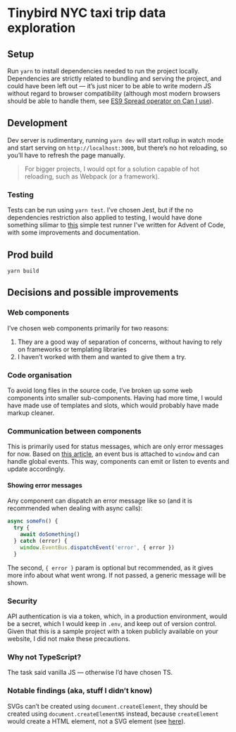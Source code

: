 # Tinybird NYC taxi trip data exploration

## Setup

Run `yarn` to install dependencies needed to run the project locally. Dependencies are strictly related to bundling and serving the project, and could have been left out — it’s just nicer to be able to write modern JS without regard to browser compatibility (although most modern browsers should be able to handle them, see [ES9 Spread operator on Can I use](https://caniuse.com/?search=spread)).

## Development

Dev server is rudimentary, running `yarn dev` will start rollup in watch mode and start serving on `http://localhost:3000`, but there’s no hot reloading, so you’ll have to refresh the page manually.

> For bigger projects, I would opt for a solution capable of hot reloading, such as Webpack (or a framework).

### Testing

Tests can be run using `yarn test`. I’ve chosen Jest, but if the no dependencies restriction also applied to testing, I would have done something silimar to [this](https://github.com/c0derabbit/aoc/blob/main/2019/test.js) simple test runner I’ve written for Advent of Code, with some improvements and documentation.

## Prod build

`yarn build`

## Decisions and possible improvements

### Web components

I’ve chosen web components primarily for two reasons:  
1. They are a good way of separation of concerns, without having to rely on frameworks or templating libraries
2. I haven’t worked with them and wanted to give them a try.

### Code organisation
To avoid long files in the source code, I’ve broken up some web components into smaller sub-components. Having had more time, I would have made use of templates and slots, which would probably have made markup cleaner.

### Communication between components

This is primarily used for status messages, which are only error messages for now. Based on [this article](https://pineco.de/creating-a-javascript-event-bus/), an event bus is attached to `window` and can handle global events. This way, components can emit or listen to events and update accordingly.

#### Showing error messages

Any component can dispatch an error message like so (and it is recommended when dealing with async calls):
```js
async someFn() {
  try {
    await doSomething()
  } catch (error) {
    window.EventBus.dispatchEvent('error', { error })
  }
```
The second, `{ error }` param is optional but recommended, as it gives more info about what went wrong. If not passed, a generic message will be shown.

### Security

API authentication is via a token, which, in a production environment, would be a secret, which I would keep in `.env`, and keep out of version control. Given that this is a sample project with a token publicly available on your website, I did not make these precautions.

### Why not TypeScript?
The task said vanilla JS — otherwise I’d have chosen TS.

### Notable findings (aka, stuff I didn’t know)

SVGs can’t be created using `document.createElement`, they should be created using `document.createElementNS` instead, because `createElement` would create a HTML element, not a SVG element (see [here](https://webhint.io/docs/user-guide/hints/hint-create-element-svg/)).
